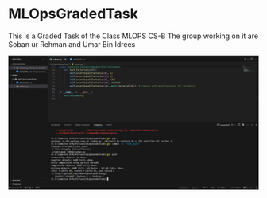 # MLOpsGradedTask
This is a Graded Task of the Class MLOPS CS-B The group working on it are Soban ur Rehman and Umar Bin Idrees

![Alt text](Capture.PNG)